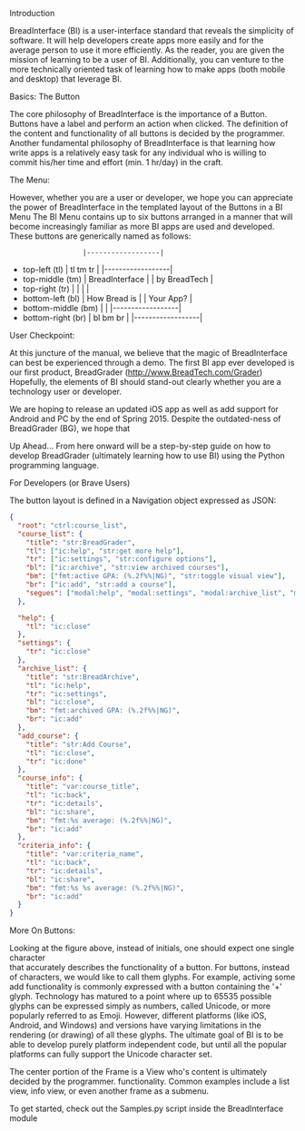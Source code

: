 Introduction

BreadInterface (BI) is a user-interface standard that reveals the simplicity of software.
It will help developers create apps more easily and for the average person 
 to use it more efficiently.
As the reader, you are given the mission of learning to be a user of BI. 
Additionally, you can venture to the more technically oriented task of 
 learning how to make apps (both mobile and desktop) that leverage BI. 

Basics: The Button

The core philosophy of BreadInterface is the importance of a Button. 
Buttons have a label and perform an action when clicked. 
The definition of the content and functionality of all buttons is decided by the programmer. 
Another fundamental philosophy of BreadInterface is that learning how 
 write apps is a relatively easy task for any individual who is 
 willing to commit his/her time and effort (min. 1 hr/day) in the craft.


The Menu:

However, whether you are a user or developer, we hope you can appreciate 
 the power of BreadInterface in the templated layout of the Buttons in a BI Menu
The BI Menu contains up to six buttons arranged in a manner that will become 
 increasingly familiar as more BI apps are used and developed.
These buttons are generically named as follows:

                      |------------------|
 - top-left      (tl) | tl     tm     tr |
                      |------------------|
 - top-middle    (tm) |  BreadInterface  |
                      |   by BreadTech   |
 - top-right     (tr) |                  |
                      |                  |
 - bottom-left   (bl) |   How Bread is   |
                      |    Your App?     |
 - bottom-middle (bm) |                  |
                      |------------------|
 - bottom-right  (br) | bl     bm     br |
                      |------------------|

User Checkpoint:

At this juncture of the manual, we believe that the magic of BreadInterface can best be 
 experienced through a demo.
The first BI app ever developed is our first product, BreadGrader (http://www.BreadTech.com/Grader) 
Hopefully, the elements of BI should stand-out clearly whether you are a technology user or developer.

We are hoping to release an updated iOS app as well as add support for Android and PC by the end of Spring 2015.
Despite the outdated-ness of BreadGrader (BG), we hope that 

Up Ahead...
From here onward will be a step-by-step guide on how to develop BreadGrader (ultimately learning how to use BI)
using the Python programming language.

For Developers (or Brave Users)

The button layout is defined in a Navigation object expressed as JSON:
```JSON
{
  "root": "ctrl:course_list",
  "course_list": {
    "title": "str:BreadGrader",
    "tl": ["ic:help", "str:get more help"],
    "tr": ["ic:settings", "str:configure options"],
    "bl": ["ic:archive", "str:view archived courses"],
    "bm": ["fmt:active GPA: (%.2f%%|NG)", "str:toggle visual view"],
    "br": ["ic:add", "str:add a course"],
    "segues": ["modal:help", "modal:settings", "modal:archive_list", "modal:add_course", "push:course_info"]
  },

  "help": {
    "tl": "ic:close"
  },
  "settings": {
    "tr": "ic:close"
  },
  "archive_list": {
    "title": "str:BreadArchive",
    "tl": "ic:help",
    "tr": "ic:settings",
    "bl": "ic:close",
    "bm": "fmt:archived GPA: (%.2f%%|NG)",
    "br": "ic:add"
  },
  "add_course": {
    "title": "str:Add Course",
    "tl": "ic:close",
    "tr": "ic:done"
  },
  "course_info": {
    "title": "var:course_title",
    "tl": "ic:back",
    "tr": "ic:details",
    "bl": "ic:share",
    "bm": "fmt:%s average: (%.2f%%|NG)",
    "br": "ic:add"
  },
  "criteria_info": {
    "title": "var:criteria_name",
    "tl": "ic:back",
    "tr": "ic:details",
    "bl": "ic:share",
    "bm": "fmt:%s %s average: (%.2f%%|NG)",
    "br": "ic:add"
  }
}
```

More On Buttons:

Looking at the figure above, instead of initials, one should expect one single character  
 that accurately describes the functionality of a button.
For buttons, instead of characters, we would like to call them glyphs.
For example, activing some add functionality is commonly expressed with a 
 button containing the '+' glyph.
Technology has matured to a point where up to 65535 possible glyphs can be expressed simply as numbers,
 called Unicode, or more popularly referred to as Emoji.
However, different platforms (like iOS, Android, and Windows) and versions have 
 varying limitations in the rendering (or drawing) of all these glyphs.
The ultimate goal of BI is to be able to develop purely platform independent code,
 but until all the popular platforms can fully support the Unicode character set.



The center portion of the Frame is a View who's content is ultimately decided by the programmer.
functionality. Common examples include a list view, info view, or even another frame as a submenu.

To get started, check out the Samples.py script inside the BreadInterface module
